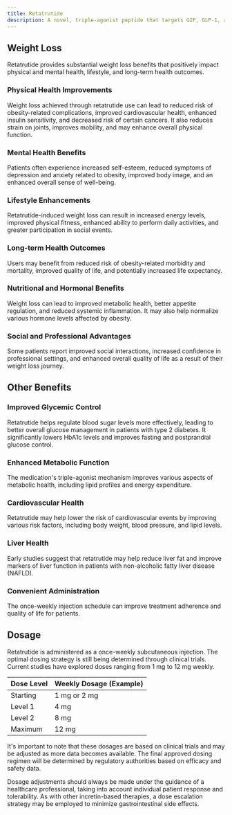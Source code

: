 ```yaml
---
title: Retatrutide
description: A novel, triple-agonist peptide that targets GIP, GLP-1, and glucagon receptors, offering significant weight loss and metabolic benefits for patients with obesity and type 2 diabetes.
---
```


## Weight Loss

Retatrutide provides substantial weight loss benefits that positively impact physical and mental health, lifestyle, and long-term health outcomes.

### Physical Health Improvements

Weight loss achieved through retatrutide use can lead to reduced risk of obesity-related complications, improved cardiovascular health, enhanced insulin sensitivity, and decreased risk of certain cancers. It also reduces strain on joints, improves mobility, and may enhance overall physical function.

### Mental Health Benefits

Patients often experience increased self-esteem, reduced symptoms of depression and anxiety related to obesity, improved body image, and an enhanced overall sense of well-being.

### Lifestyle Enhancements

Retatrutide-induced weight loss can result in increased energy levels, improved physical fitness, enhanced ability to perform daily activities, and greater participation in social events.

### Long-term Health Outcomes

Users may benefit from reduced risk of obesity-related morbidity and mortality, improved quality of life, and potentially increased life expectancy.

### Nutritional and Hormonal Benefits

Weight loss can lead to improved metabolic health, better appetite regulation, and reduced systemic inflammation. It may also help normalize various hormone levels affected by obesity.

### Social and Professional Advantages

Some patients report improved social interactions, increased confidence in professional settings, and enhanced overall quality of life as a result of their weight loss journey.

## Other Benefits

### Improved Glycemic Control

Retatrutide helps regulate blood sugar levels more effectively, leading to better overall glucose management in patients with type 2 diabetes. It significantly lowers HbA1c levels and improves fasting and postprandial glucose control.

### Enhanced Metabolic Function

The medication's triple-agonist mechanism improves various aspects of metabolic health, including lipid profiles and energy expenditure.

### Cardiovascular Health

Retatrutide may help lower the risk of cardiovascular events by improving various risk factors, including body weight, blood pressure, and lipid levels.

### Liver Health

Early studies suggest that retatrutide may help reduce liver fat and improve markers of liver function in patients with non-alcoholic fatty liver disease (NAFLD).

### Convenient Administration

The once-weekly injection schedule can improve treatment adherence and quality of life for patients.

## Dosage

Retatrutide is administered as a once-weekly subcutaneous injection. The optimal dosing strategy is still being determined through clinical trials. Current studies have explored doses ranging from 1 mg to 12 mg weekly.

| Dose Level | Weekly Dosage (Example) |
|------------|-------------------------|
| Starting   | 1 mg or 2 mg            |
| Level 1    | 4 mg                    |
| Level 2    | 8 mg                    |
| Maximum    | 12 mg                   |

It's important to note that these dosages are based on clinical trials and may be adjusted as more data becomes available. The final approved dosing regimen will be determined by regulatory authorities based on efficacy and safety data.

Dosage adjustments should always be made under the guidance of a healthcare professional, taking into account individual patient response and tolerability. As with other incretin-based therapies, a dose escalation strategy may be employed to minimize gastrointestinal side effects.
